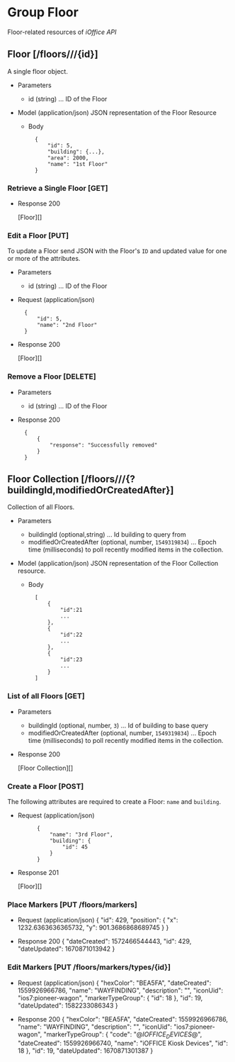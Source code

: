 # Group Floor
Floor-related resources of *iOffice API*

## Floor [/floors///{id}]
A single floor object.


+ Parameters
    + id (string) ... ID of the Floor

+ Model (application/json)
    JSON representation of the Floor Resource

    + Body

            {
                "id": 5,
                "building": {...},
                "area": 2000,
                "name": "1st Floor"
            }

### Retrieve a Single Floor [GET]
+ Response 200

    [Floor][]

### Edit a Floor [PUT]
To update a Floor send JSON with the Floor's `ID` and updated value for one or more of the attributes.

+ Parameters
    + id (string) ... ID of the Floor
    
+ Request (application/json)

        {
        	"id": 5,
            "name": "2nd Floor"
        }

+ Response 200
    
    [Floor][]

### Remove a Floor [DELETE]
+ Parameters
    + id (string) ... ID of the Floor
+ Response 200

        {
            {
                "response": "Successfully removed"
            }
        }

## Floor Collection [/floors///{?buildingId,modifiedOrCreatedAfter}]
Collection of all Floors.

+ Parameters
    + buildingId (optional,string) ... Id building to query from
    + modifiedOrCreatedAfter (optional, number, `1549319834`) ... Epoch time (milliseconds) to poll recently modified items in the collection.

+ Model (application/json)
    JSON representation of the Floor Collection resource.

    + Body

            [
                {
                    "id":21
                    ...
                },
                {
                    "id":22
                    ...
                },
                {
                    "id":23
                    ...
                }
            ]

### List of all Floors [GET]

+ Parameters
    + buildingId (optional, number, `3`) ... Id of building to base query
    + modifiedOrCreatedAfter (optional, number, `1549319834`) ... Epoch time (milliseconds) to poll recently modified items in the collection.

+ Response 200
    
    [Floor Collection][]


### Create a Floor [POST]
The following attributes are required to create a Floor: `name` and `building`.

+ Request (application/json)

            {
                "name": "3rd Floor",
                "building": {
                    "id": 45
                }
            }

+ Response 201

    [Floor][]

### Place Markers [PUT /floors/markers]
+ Request (application/json)
	{
	  "id": 429,
	  "position": {
		"x": 1232.6363636365732,
		"y": 901.3686868689745
	  }
	}
	
+ Response 200
			{
			  "dateCreated": 1572466544443,
			  "id": 429,
			  "dateUpdated": 1670871013942
			}

### Edit Markers [PUT /floors/markers/types/{id}]
+ Request (application/json)
	{
	  "hexColor": "BEA5FA",
	  "dateCreated": 1559926966786,
	  "name": "WAYFINDING",
	  "description": "",
	  "iconUid": "ios7:pioneer-wagon",
	  "markerTypeGroup": {
		"id": 18
	  },
	  "id": 19,
	  "dateUpdated": 1582233086343
	}
	
+ Response 200
			{
			  "hexColor": "BEA5FA",
			  "dateCreated": 1559926966786,
			  "name": "WAYFINDING",
			  "description": "",
			  "iconUid": "ios7:pioneer-wagon",
			  "markerTypeGroup": {
				"code": "$@IOFFICE_DEVICES@$",
				"dateCreated": 1559926966740,
				"name": "iOFFICE Kiosk Devices",
				"id": 18
			  },
			  "id": 19,
			  "dateUpdated": 1670871301387
			}